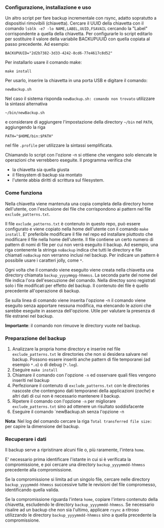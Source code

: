 ### Configurazione, installazione e uso
Un altro script per fare backup incrementale con rsync, adatto sopratutto a dispositivi rimovibili (chiavetta).
Cercare il UUID della chiavetta con il comando `lsblk -e7 -lo NAME,LABEL,UUID,FSAVAIL` cercando la "Label" corrispondente a quella della chiavetta.
Per configurarle lo script editarlo per sostituire il valore della variabile BACKUPUUID con quella copiata al passo precedente. Ad esempio:
```
BACKUPUUID="2d2b7382-3d33-4242-8cd6-77e4617c8d52"
```
Per installarlo usare il comando make:
```
make install
```
Per usarlo, inserire la chiavetta in una porta USB e digitare il comando:
```
newBackup.sh
```
Nel caso il sistema risponda `newBackup.sh: comando non trovato` utilizzare la sintassi alternativa
```
~/bin/newBackup.sh
```
e considerare di aggiungere l'impostazione della directory `~/bin` nel `PATH`, aggiungendo la riga
```
PATH="$HOME/bin:$PATH"
```
nel file `.profile` per utilizzare la sintassi semplificata.

Chiamando lo script con l'ozione -n si ottiene che vengano solo elencate le operazioni che verrebbero eseguite.
Il programma verifica che

* la chiavetta sia quella giusta
* il filesystem di backup sia montato
* l'utente abbia diritti di scrittura sul filesystem.

### Come funziona

Nella chiavetta viene mantenuta una copia completa della directory home dell'utente, con l'esclusione dei file che corrispondono ai pattern nel file `exclude_patterns.txt`.

Il file `exclude_patterns.txt` è contenuto in questo repo, può essere configurato e viene copiato nella home dell'utente con il comando `make install`. E' preferibile modificare il file nel repo ed installare piuttosto che modificare il file nella home dell'utente. Il file contiene un certo numero di pattern di nomi di file per cui non verrà eseguito il backup. Ad esempio, una riga contenente la stringa `noBackup` indica che tutti le directory e file chiamati `noBackup` non verranno inclusi nel backup. Per indicare un pattern è possibile usare i caratteri jolly, come `*`.

Ogni volta che il comando viene eseguito viene creata nella chiavetta una directory chiamata `backup_yyyymmgg-hhmmss`. La seconda parte del nome del file indica l'ora dell'esecuzione del comando.  Nella directoy sono registrati solo i file modificati per effetto del backup. Il contenuto dei file è quello precedente all'operazione di backup.

Se sulla linea di comando viene inserita l'opzione -n il comando viene eseguito senza apportare nessuna modifica, ma elencando le azioni che sarebbe eseguite in assenza dell'opzione. Utile per valutare la presenza di file estranei nel backup.

**Importante**: il comando non rimuove le directory vuote nel backup.

### Preparazione del backup

 1. Analizzare la propria home directory e inserire nel file `exclude_patterns.txt` le directories che non si desidera salvare nel backup. Possono essere inseriti anche pattern di file temporanei (ad esempio `*.o`) o di debug (`*.log`).
 2. Eseguire `make install`
 3. Chiamare il comando con l'opzione `-n` ed osservare quali files vengono inseriti nel backup
 4. Perfezionare il contenuto di `exclude_patterns.txt` con le directories nascoste che contengono dati temporanei della applicazioni (*cache*) e altri dati di cui non è necessario mantenere il backup.
 5. Ripetere il comando con l'opzione `-n` per migliorare `exclude_patterns.txt` sino ad ottenere un risultato soddisfacente
 6. Eseguire il comando `newBackup.sh senza l'opzione -n

**Nota**: Nel log del comando cercare la riga `Total transferred file size:` per capire la dimensione del backup.

### Recuperare i dati

Il backup serve a ripristinare alcuni file o, più raramente, l'intera `home`.

E' necessario prima identificare l'istante in cui si è verificata la compromissione, e poi cercare una directory `backup_yyyymmdd-hhmmss` precedente alla compromissione.

Se la compromissione si limita ad un singolo file, cercare nelle directory `backup_yyyymmdd-hhmmss` successive tutte le revisioni del file compromesso, identificando quella valida.

Se la compromissione riguarda l'intera `home`, copiare l'intero contenuto della chiavetta, escludendo le directory `backup_yyyymmdd-hhmmss`. Se necessario risalire ad un backup che non sia l'ultimo, applicare `rsync` a ritroso utilizzando le directory `backup_yyyymmdd-hhmmss` sino a quella precedente la compromissione.
